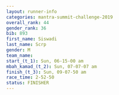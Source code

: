 ```yaml
---
layout: runner-info 
categories: mantra-summit-challenge-2019 
overall_rank: 44
gender_rank: 36
bib: 893
first_name: Siswadi
last_name: Scrp
gender: M
team_name:
start_(t_1): Sun, 06-15-00 am
mbah_kamad_(t_2): Sun, 07-07-07 am
finish_(t_3): Sun, 09-07-50 am
race_time: 2-52-50
status: FINISHER
---
```

